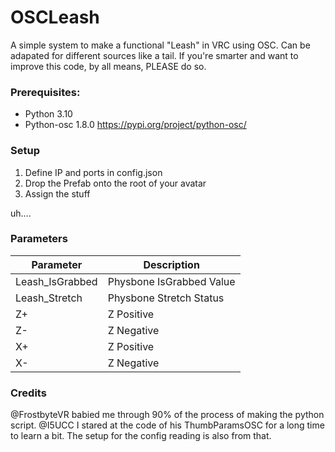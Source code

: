 # OSCLeash

A simple system to make a functional "Leash" in VRC using OSC. Can be adapated for different sources like a tail.
If you're smarter and want to improve this code, by all means, PLEASE do so.


### Prerequisites:
- Python 3.10
- Python-osc 1.8.0 
https://pypi.org/project/python-osc/

### Setup
1. Define IP and ports in config.json
2. Drop the Prefab onto the root of your avatar
3. Assign the stuff

uh....


### Parameters

| Parameter | Description |
| --- | --- |
|Leash_IsGrabbed | Physbone IsGrabbed Value
|Leash_Stretch | Physbone Stretch Status
| Z+ | Z Positive |
| Z- | Z Negative |
| X+ | Z Positive |
| X- | Z Negative |

### Credits

@FrostbyteVR babied me through 90% of the process of making the python script.
@I5UCC I stared at the code of his ThumbParamsOSC for a long time to learn a bit. The setup for the config reading is also from that.

